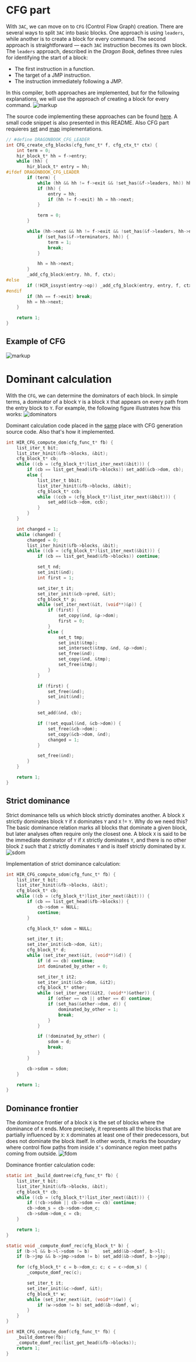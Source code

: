 # CFG part
With `3AC`, we can move on to `CFG` (Control Flow Graph) creation. There are several ways to split `3AC` into basic blocks. One approach is using `leaders`, while another is to create a block for every command. The second approach is straightforward — each `3AC` instruction becomes its own block. The `leaders` approach, described in the *Dragon Book*, defines three rules for identifying the start of a block:

- The first instruction in a function.
- The target of a JMP instruction.
- The instruction immediately following a JMP.

In this compiler, both approaches are implemented, but for the following explanations, we will use the approach of creating a block for every command.
![markup](../../media/CFG.png)

The source code implementing these approaches can be found [here](https://github.com/j1sk1ss/CordellCompiler/tree/HIR_LIR_SSA/src/hir/cfg). A small code snippet is also presented in this README. Also CFG part requieres [set](https://github.com/j1sk1ss/CordellCompiler/blob/HIR_LIR_SSA/std/set.c) and [map](https://github.com/j1sk1ss/CordellCompiler/blob/HIR_LIR_SSA/std/map.c) implementations.
```c
// #define DRAGONBOOK_CFG_LEADER
int CFG_create_cfg_blocks(cfg_func_t* f, cfg_ctx_t* ctx) {
    int term = 0;
    hir_block_t* hh = f->entry;
    while (hh) {
        hir_block_t* entry = hh;
#ifdef DRAGONBOOK_CFG_LEADER
        if (term) {
            while (hh && hh != f->exit && !set_has(&f->leaders, hh)) hh = hh->next;
            if (hh) {
                entry = hh;
                if (hh != f->exit) hh = hh->next;
            }

            term = 0;
        }

        while (hh->next && hh != f->exit && !set_has(&f->leaders, hh->next)) {
            if (set_has(&f->terminators, hh)) {
                term = 1;
                break;
            }

            hh = hh->next;
        }
        _add_cfg_block(entry, hh, f, ctx);
#else
        if (!HIR_issyst(entry->op)) _add_cfg_block(entry, entry, f, ctx);
#endif
        if (hh == f->exit) break;
        hh = hh->next;
    }

    return 1;
}
```

## Example of CFG
![markup](../../media/CFG_example.png)

# Dominant calculation
With the `CFG`, we can determine the dominators of each block. In simple terms, a dominator of a block `Y` is a block `X` that appears on every path from the entry block to `Y`. For example, the following figure illustrates how this works:
![dominators](../../media/dominators.png)

Dominant calculation code placed in the [same](https://github.com/j1sk1ss/CordellCompiler/tree/HIR_LIR_SSA/src/hir/cfg) place with CFG generation source code. Also that's how it implemented.
```c
int HIR_CFG_compute_dom(cfg_func_t* fb) {
    list_iter_t bit;
    list_iter_hinit(&fb->blocks, &bit);
    cfg_block_t* cb;
    while ((cb = (cfg_block_t*)list_iter_next(&bit))) {
        if (cb == list_get_head(&fb->blocks)) set_add(&cb->dom, cb);
        else {
            list_iter_t bbit;
            list_iter_hinit(&fb->blocks, &bbit);
            cfg_block_t* ccb;
            while ((ccb = (cfg_block_t*)list_iter_next(&bbit))) {
                set_add(&cb->dom, ccb);
            }
        }
    }

    int changed = 1;
    while (changed) {
        changed = 0;
        list_iter_hinit(&fb->blocks, &bit);
        while ((cb = (cfg_block_t*)list_iter_next(&bit))) {
            if (cb == list_get_head(&fb->blocks)) continue;

            set_t nd;
            set_init(&nd);
            int first = 1;

            set_iter_t it;
            set_iter_init(&cb->pred, &it);
            cfg_block_t* p;
            while (set_iter_next(&it, (void**)&p)) {
                if (first) {
                    set_copy(&nd, &p->dom);
                    first = 0;   
                }
                else {
                    set_t tmp;
                    set_init(&tmp);
                    set_intersect(&tmp, &nd, &p->dom);
                    set_free(&nd);
                    set_copy(&nd, &tmp);
                    set_free(&tmp);
                }
            }

            if (first) {
                set_free(&nd);
                set_init(&nd);
            }

            set_add(&nd, cb);

            if (!set_equal(&nd, &cb->dom)) {
                set_free(&cb->dom);
                set_copy(&cb->dom, &nd);
                changed = 1;
            }

            set_free(&nd);
        }
    }

    return 1;
}
```

## Strict dominance
Strict dominance tells us which block strictly dominates another. A block `X` strictly dominates block `Y` if `X` dominates `Y` and `X` != `Y`. Why do we need this? The basic dominance relation marks all blocks that dominate a given block, but later analyses often require only the closest one. A block `X` is said to be the immediate dominator of `Y` if `X` strictly dominates `Y`, and there is no other block `Z` such that `Z` strictly dominates `Y` and is itself strictly dominated by `X`.
![sdom](../../media/strict_dominance.png)

Implementation of strict dominance calculation:
```c
int HIR_CFG_compute_sdom(cfg_func_t* fb) {
    list_iter_t bit;
    list_iter_hinit(&fb->blocks, &bit);
    cfg_block_t* cb;
    while ((cb = (cfg_block_t*)list_iter_next(&bit))) {
        if (cb == list_get_head(&fb->blocks)) {
            cb->sdom = NULL;
            continue;
        }

        cfg_block_t* sdom = NULL;

        set_iter_t it;
        set_iter_init(&cb->dom, &it);
        cfg_block_t* d;
        while (set_iter_next(&it, (void**)&d)) {
            if (d == cb) continue;
            int dominated_by_other = 0;

            set_iter_t it2;
            set_iter_init(&cb->dom, &it2);
            cfg_block_t* other;
            while (set_iter_next(&it2, (void**)&other)) {
                if (other == cb || other == d) continue;
                if (set_has(&other->dom, d)) {
                    dominated_by_other = 1;
                    break;
                }
            }

            if (!dominated_by_other) {
                sdom = d;
                break;
            }
        }

        cb->sdom = sdom;
    }

    return 1;
}
```

## Dominance frontier
The dominance frontier of a block `X` is the set of blocks where the dominance of `X` ends. More precisely, it represents all the blocks that are partially influenced by `X`: `X` dominates at least one of their predecessors, but does not dominate the block itself. In other words, it marks the boundary where control flow paths from inside `X’s` dominance region meet paths coming from outside.
![fdom](../../media/dominance_frontier.png)

Dominance frontier calculation code:
```c
static int _build_domtree(cfg_func_t* fb) {
    list_iter_t bit;
    list_iter_hinit(&fb->blocks, &bit);
    cfg_block_t* cb;
    while ((cb = (cfg_block_t*)list_iter_next(&bit))) {
        if (!cb->sdom || cb->sdom == cb) continue;
        cb->dom_s = cb->sdom->dom_c;
        cb->sdom->dom_c = cb;
    }

    return 1;
}

static void _compute_domf_rec(cfg_block_t* b) {
    if (b->l && b->l->sdom != b)     set_add(&b->domf, b->l);
    if (b->jmp && b->jmp->sdom != b) set_add(&b->domf, b->jmp);

    for (cfg_block_t* c = b->dom_c; c; c = c->dom_s) {
        _compute_domf_rec(c);

        set_iter_t it;
        set_iter_init(&c->domf, &it);
        cfg_block_t* w;
        while (set_iter_next(&it, (void**)&w)) {
            if (w->sdom != b) set_add(&b->domf, w);
        }
    }
}

int HIR_CFG_compute_domf(cfg_func_t* fb) {
    _build_domtree(fb);
    _compute_domf_rec(list_get_head(&fb->blocks));
    return 1;
}
```
